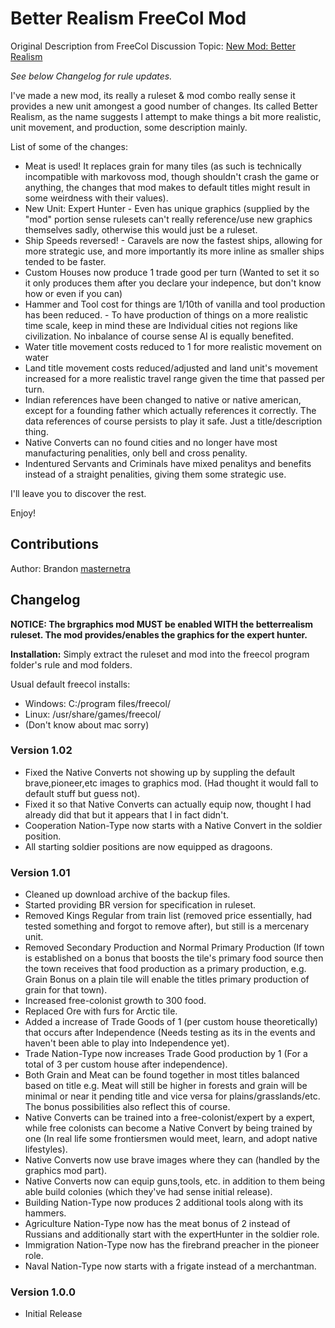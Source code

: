 # Better Realism FreeCol Mod

Original Description from FreeCol Discussion Topic: [New Mod: Better Realism](https://sourceforge.net/p/freecol/discussion/141200/thread/4796e856/)

_See below Changelog for rule updates._

I've made a new mod, its really a ruleset & mod combo really sense it provides a new unit amongest a good number of changes. Its called Better Realism, as the name suggests I attempt to make things a bit more realistic, unit movement, and production, some description mainly.

List of some of the changes:

* Meat is used! It replaces grain for many tiles (as such is technically incompatible with markovoss mod, though shouldn't crash the game or anything, the changes that mod makes to default titles might result in some weirdness with their values).
* New Unit: Expert Hunter - Even has unique graphics (supplied by the "mod" portion sense rulesets can't really reference/use new graphics themselves sadly, otherwise this would just be a ruleset.
* Ship Speeds reversed! - Caravels are now the fastest ships, allowing for more strategic use, and more importantly its more inline as smaller ships tended to be faster.
* Custom Houses now produce 1 trade good per turn (Wanted to set it so it only produces them after you declare your indepence, but don't know how or even if you can)
* Hammer and Tool cost for things are 1/10th of vanilla and tool production has been reduced. - To have production of things on a more realistic time scale, keep in mind these are Individual cities not regions like civilization. No inbalance of course sense AI is equally benefited.
* Water title movement costs reduced to 1 for more realistic movement on water
* Land title movement costs reduced/adjusted and land unit's movement increased for a more realistic travel range given the time that passed per turn.
* Indian references have been changed to native or native american, except for a founding father which actually references it correctly. The data references of course persists to play it safe. Just a title/description thing.
* Native Converts can no found cities and no longer have most manufacturing penalities, only bell and cross penality.
* Indentured Servants and Criminals have mixed penalitys and benefits instead of a straight penalities, giving them some strategic use.

I'll leave you to discover the rest.

Enjoy!

## Contributions
Author: Brandon [masternetra](https://sourceforge.net/u/masternetra/profile/)

## Changelog

**NOTICE: The brgraphics mod MUST be enabled WITH the betterrealism ruleset. The mod provides/enables the graphics for the expert hunter.**

**Installation:** Simply extract the ruleset and mod into the freecol program folder's rule and mod folders.

Usual default freecol installs:

* Windows: C:/program files/freecol/
* Linux: /usr/share/games/freecol/
* (Don't know about mac sorry)

### Version 1.02

* Fixed the Native Converts not showing up by suppling the default brave,pioneer,etc images to graphics mod. (Had thought it would fall to default stuff but guess not).
* Fixed it so that Native Converts can actually equip now, thought I had already did that but it appears that I in fact didn't.
* Cooperation Nation-Type now starts with a Native Convert in the soldier position.
* All starting soldier positions are now equipped as dragoons.

### Version 1.01

* Cleaned up download archive of the backup files.
* Started providing BR version for specification in ruleset.
* Removed Kings Regular from train list (removed price essentially, had tested something and forgot to remove after), but still is a mercenary unit.
* Removed Secondary Production and Normal Primary Production (If town is established on a bonus that boosts the tile's primary food source then the town receives that food production as a primary production, e.g. Grain Bonus on a plain tile will enable the titles primary production of grain for that town).
* Increased free-colonist growth to 300 food.
* Replaced Ore with furs for Arctic tile.
* Added a increase of Trade Goods of 1 (per custom house theoretically) that occurs after Independence (Needs testing as its in the events and haven't been able to play into Independence yet).
* Trade Nation-Type now increases Trade Good production by 1 (For a total of 3 per custom house after independence).
* Both Grain and Meat can be found together in most titles balanced based on title e.g. Meat will still be higher in forests and grain will be minimal or near it pending title and vice versa for plains/grasslands/etc. The bonus possibilities also reflect this of course.
* Native Converts can be trained into a free-colonist/expert by a expert, while free colonists can become a Native Convert by being trained by one (In real life some frontiersmen would meet, learn, and adopt native lifestyles).
* Native Converts now use brave images where they can (handled by the graphics mod part).
* Native Converts now can equip guns,tools, etc. in addition to them being able build colonies (which they've had sense initial release).
* Building Nation-Type now produces 2 additional tools along with its hammers.
* Agriculture Nation-Type now has the meat bonus of 2 instead of Russians and additionally start with the expertHunter in the soldier role.
* Immigration Nation-Type now has the firebrand preacher in the pioneer role.
* Naval Nation-Type now starts with a frigate instead of a merchantman.

### Version 1.0.0

* Initial Release
